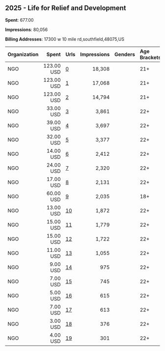## 2025 - Life for Relief and Development 
**Spent**: 677.00

**Impressions**: 80,056

**Billing Addresses**: 17300 w 10 mile rd,southfield,48075,US

|Organization|Spent|Urls|Impressions|Genders|Age Brackets|Country Codes|
|:---|---:|:---|---:|:---|:---|:---|
|NGO|123.00 USD|[0](https://www.snap.com/political-ads/asset/96ce3db68e8f6dfc73cb733248b747d6b0b69f3a32f3c06a8b7119e1f689dd5f?mediaType=mp4)|18,308||21+|united states|
|NGO|123.00 USD|[1](https://www.snap.com/political-ads/asset/2e746cd9e96346e4821988e04051f322a05ceae6d6852738680e335f9a6ffa2e?mediaType=mp4)|17,068||21+|united states|
|NGO|123.00 USD|[2](https://www.snap.com/political-ads/asset/5c3e4664c8b8a961a3a82123cae6d6529348d658f293c400bd6f82b9b7b7cba3?mediaType=mp4)|14,794||21+|united states|
|NGO|33.00 USD|[3](https://www.snap.com/political-ads/asset/1422bf50c4373855818ef0fe63efefdbc77bf027df50ddbaad06c36d72c2cfc5?mediaType=png)|3,861||22+|united states|
|NGO|39.00 USD|[4](https://www.snap.com/political-ads/asset/e48fd08671bcf6c08d7c1616be466784ea7a177b7384ad15081561b1609624ff?mediaType=jpg)|3,697||22+|united states|
|NGO|32.00 USD|[5](https://www.snap.com/political-ads/asset/8c0670928806746fec7e6ea7b5de9813a5ad7f72f63f0ec98c1896c1b8de81f6?mediaType=png)|3,377||22+|united states|
|NGO|14.00 USD|[6](https://www.snap.com/political-ads/asset/03de0843a8b8bd16e407a240f0d0bee4e5f017ca4be94b63b906021579988c1d?mediaType=png)|2,412||22+|united states|
|NGO|24.00 USD|[7](https://www.snap.com/political-ads/asset/17252f83af0cafe832e789ba01d0bf1b94b844583f6c87778f7cbe8d94c95d1e?mediaType=png)|2,320||22+|united states|
|NGO|17.00 USD|[8](https://www.snap.com/political-ads/asset/3518c2d8f6a4165788d3c6af374eeb1d06e0ada6646f52579073a4f259cd8679?mediaType=png)|2,131||22+|united states|
|NGO|60.00 USD|[9](https://www.snap.com/political-ads/asset/2eddc435fd96f3f433f0714c05547638543dc33ec5ca81b4820e49d7c631b14c?mediaType=png)|2,035||18+|united states|
|NGO|13.00 USD|[10](https://www.snap.com/political-ads/asset/e7740cf8b64858f37871fa9b7cd4c545507d7c5782cd5750a83d2363872f6fab?mediaType=png)|1,872||22+|united states|
|NGO|15.00 USD|[11](https://www.snap.com/political-ads/asset/7473b3a5fb4f562533d72d4e67c2cff27eb7fde55e68a0fa585132e28a807c5f?mediaType=png)|1,779||22+|united states|
|NGO|15.00 USD|[12](https://www.snap.com/political-ads/asset/12c559bc76b35d0d12f446d1c2c539eacb88474f1ca430756643f2fce65c5b6f?mediaType=png)|1,722||22+|united states|
|NGO|11.00 USD|[13](https://www.snap.com/political-ads/asset/1285e10a51b11cd3f17b2ce2159625a212b16f1a5972c75ed55015cbc28818f3?mediaType=jpg)|1,055||22+|united states|
|NGO|9.00 USD|[14](https://www.snap.com/political-ads/asset/8d1efc56da1d41437b065aacc8951b541ce6d795f0dd61a1b1e6eb3d23d75ac6?mediaType=png)|975||22+|united states|
|NGO|7.00 USD|[15](https://www.snap.com/political-ads/asset/1ae36766f80944b24b76790825799e5d0b8707ea2dc329dabfbe77c4d3f53aa4?mediaType=jpg)|745||22+|united states|
|NGO|5.00 USD|[16](https://www.snap.com/political-ads/asset/9b0798a8527a0aeb322916d53afae1869830b457151b91016816de118921859e?mediaType=png)|615||22+|united states|
|NGO|7.00 USD|[17](https://www.snap.com/political-ads/asset/3518c2d8f6a4165788d3c6af374eeb1d06e0ada6646f52579073a4f259cd8679?mediaType=png)|613||22+|united states|
|NGO|3.00 USD|[18](https://www.snap.com/political-ads/asset/4cc454030a9327e230859e1b132488c4a5bafd62d105d6c5bdd079c36237ce7d?mediaType=png)|376||22+|united states|
|NGO|4.00 USD|[19](https://www.snap.com/political-ads/asset/b374f413589fe852b8987538e4c789c7ff0f8ffcb966c32fc436dad9d7459572?mediaType=jpg)|301||22+|united states|
